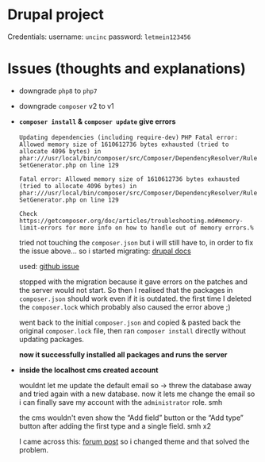# Drupal project

Credentials:
username: `uncinc`
password: `letmein123456`
# Issues (thoughts and explanations)
- downgrade `php8` to `php7`
- downgrade `composer` v2 to v1

- **`composer install` & `composer update` give errors**

	`Updating dependencies (including require-dev)`
	`PHP Fatal error:  Allowed memory size of 1610612736 bytes exhausted (tried to allocate 4096 bytes) in phar:///usr/local/bin/composer/src/Composer/DependencyResolver/RuleSetGenerator.php on line 129`

	`Fatal error: Allowed memory size of 1610612736 bytes exhausted (tried to allocate 4096 bytes) in phar:///usr/local/bin/composer/src/Composer/DependencyResolver/RuleSetGenerator.php on line 129`

	`Check https://getcomposer.org/doc/articles/troubleshooting.md#memory-limit-errors for more info on how to handle out of memory errors.%`

	tried not touching the `composer.json` but i will still have to, in order to fix the issue above…
	so i started migrating: [drupal docs](https://www.drupal.org/docs/develop/using-composer/using-drupals-composer-scaffold#s-migrating-composer-scaffold)

	used: [github issue](https://github.com/cweagans/composer-patches/issues/423#issuecomment-1301026697)

	stopped with the migration because it gave errors on the patches and the server would not start. So then I realised that the packages in `composer.json` should work even if it is outdated. the first time I deleted the `composer.lock` which probably also caused the error above ;)

	went back to the initial `composer.json` and copied & pasted back the original `composer.lock` file, then ran `composer install` directly without updating packages.

	**now it successfully installed all packages and runs the server**

- **inside the localhost cms created account**

	wouldnt let me update the default email so -> threw the database away and tried again with a new database. 
	now it lets me change the email so i can finally save my account with the `administrator` role. smh

	the cms wouldn't even show the “Add field” button or the “Add type” button after adding the first type and a single field. smh x2
	
	I came across this: [forum post](https://www.drupal.org/forum/support/post-installation/2024-07-24/add-field-button-missing)
	so i changed theme and that solved the problem.
